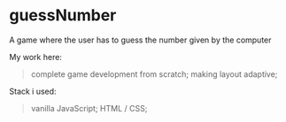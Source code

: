 # guessNumber
A game where the user has to guess the number given by the computer

My work here:
> complete game development from scratch;
> making layout adaptive;

Stack i used:
> vanilla JavaScript;
> HTML / CSS;
